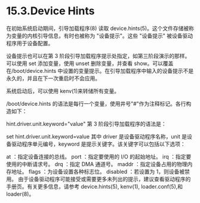 # 15.3.Device Hints

在初始系统启动期间，引导加载程序(8) 读取 device.hints(5)。这个文件存储被称为变量的内核引导信息，有时也被称为 "设备提示"。这些 "设备提示" 被设备驱动程序用于设备配置。

设备提示也可以在第 3 阶段引导加载程序提示处指定，如第三阶段演示的那样。可以使用 set 添加变量，使用 unset 删除变量，并查看 show。可以覆盖在/boot/device.hints 中设置的变量提示。在引导加载程序中输入的设备提示不是永久的，并且在下一次重启时不会应用。

系统启动后，可以使用 kenv(1)来转储所有变量。

/boot/device.hints 的语法是每行一个变量，使用井号"#"作为注释标记。各行构造如下：

 hint.driver.unit.keyword="value"
第 3 阶段引导加载程序的语法是：

 set hint.driver.unit.keyword=value
其中 driver 是设备驱动程序名称，unit 是设备驱动程序单元编号，keyword 是提示关键字。该关键字可以包括以下选项：

at ：指定设备连接的总线。
port ：指定要使用的 I/O 的起始地址。
irq ：指定要使用的中断请求号。
drq ：指定 DMA 通道号。
maddr ：指定设备占用的物理内存地址。
flags ：为设备设置各种标志位。
disabled ：若设置为 1，则设备被禁用。
由于设备驱动程序可能接受或需要更多未列出的提示，建议查看驱动程序的手册页。有关更多信息，请参考 device.hints(5), kenv(1), loader.conf(5),和 loader(8)。
